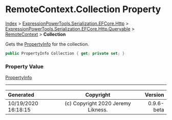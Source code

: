 ﻿# RemoteContext.Collection Property

[Index](../index.md) > [ExpressionPowerTools.Serialization.EFCore.Http](ExpressionPowerTools.Serialization.EFCore.Http.a.md) > [ExpressionPowerTools.Serialization.EFCore.Http.Queryable](ExpressionPowerTools.Serialization.EFCore.Http.Queryable.n.md) > [RemoteContext](ExpressionPowerTools.Serialization.EFCore.Http.Queryable.RemoteContext.cs.md) > **Collection**

Gets the [PropertyInfo](https://docs.microsoft.com/dotnet/api/system.reflection.propertyinfo) for the collection.

```csharp
public PropertyInfo Collection { get; private set; }
```

### Property Value

 [PropertyInfo](https://docs.microsoft.com/dotnet/api/system.reflection.propertyinfo) 


---

| Generated | Copyright | Version |
| :-- | :-: | --: |
| 10/19/2020 16:18:15 | (c) Copyright 2020 Jeremy Likness. | 0.9.6-beta |
